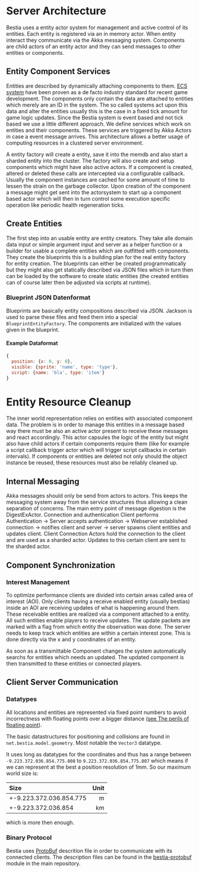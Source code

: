 # Server Architecture

Bestia uses a entity actor system for management and active control of its entities. Each entity is registered via an in memory actor. When entity interact they communicate via the Akka messaging system. Components are child actors of an entity actor and they can send messages to other entities or components.

## Entity Component Services

Entities are described by dynamically attaching components to them. [ECS system](https://en.wikipedia.org/wiki/Entity_component_system) have been proven as a de facto industry standard for recent game development. The components only contain the data are attached to entities which merely are an ID in the system. The so called systems act upon this data and alter the entities usually this is the case in a fixed tick amount for game logic updates. Since the Bestia system is event based and not tick based we use a little different approach. We define services which work on entities and their components. These services are triggered by Akka Actors in case a event message arrives. This architecture allows a better usage of computing resources in a clustered server environment.

A entity factory will create a entity, save it into the memdb and also start a sharded entity into the cluster. The factory will also create and setup components which might have also active actors. If a component is created, altered or deleted these calls are intercepted via a configurable callback. Usually the component instances are cached for some amount of time to lessen the strain on the garbage collector. Upon creation of the component a message might get sent into the actorsystem to start up a component based actor which will then in turn control some execution specific operation like periodic health regeneration ticks.

## Create Entities

The first step into an usable entity are entity creators. They take alle domain data input or simple argument input
and server as a helper function or a builder for usable a complete entities which are outfitted with components. They
create the blueprints this is a building plan for the real entity factory for entity creation. The blueprints can
either be created programmatically but they might also get statically described via JSON files which in turn then can
be loaded by the software to create static entities (the created entities can of course later then be adjusted via
scripts at runtime).

### Blueprint JSON Datenformat

Blueprints are basically entity compositions described via JSON. Jackson is used to parse these files and feed them
into a special `BlueprintEntityFactory`. The components are initialized with the values given in the blueprint.

#### Example Dataformat

```js
{
  position: {x: 0, y: 0},
  visible: {sprite: 'name', type: 'type'},
  script: {name: 'bla', type: 'item'}
}
```

# Entity Resource Cleanup

The inner world representation relies on entities with associated component data. The problem is in order to manage this
entities in a message based way there must be also an active actor present to receive these messages and react
accordingly. This actor capsules the logic of the entity but might also have child actors if certain components require
them (like for example a script callback trigger actor which will trigger script callbacks in certain intervals). If
components or entities are deleted not only should the object instance be reused, these resources must also be reliably
cleaned up.

## Internal Messaging

Akka messages should only be send from actors to actors. This keeps the messaging system away from the service
structures thus allowing a clean separation of concerns.
The main entry point of message digestion is the DigestExActor. Connection and authentication Client performs
Authentication → Server accepts authentication → Webserver established connection → notifies client and
server → server spawns client entities and updates client.
Client Connection Actors hold the connection to the client and are used as a sharded actor. Updates to this
certain client are sent to the sharded actor.

## Component Synchronization

### Interest Management

To optimize performance clients are divided into certain areas called area of interest (AOI). Only clients having a
receive enabled entity (usually bestias) inside an AOI are receiving updates of what is happening around them. These
receivable entities are realized via a component attached to a entity. All such entities enable players to receive
updates. The update packets are marked with a flag from which entity the observation was done.
The server needs to keep track which entities are within a certain interest zone. This is done directly via the x and y
coordinates of an entity.

As soon as a transmittable Component changes the system automatically searchs for entities which needs an updated. The
updated component is then transmitted to these entities or connected players.

## Client Server Communication

### Datatypes

All locations and entities are represented via fixed point numbers to avoid incorrectness with floating points over a bigger distance [(see The perils of floating point](http://www.stat.cmu.edu/~brian/711/week03/perils-of-floating-point.pdf)).

The basic datastructures for positioning and collisions are found in `net.bestia.model.geometry`. Most notable the `Vector3` datatype.

It uses long as datatypes for the coordinates and thus has a range between `-9.223.372.036.854.775.808` to
`9.223.372.036.854.775.807` which means if we can represent at the best a position resolution of 1mm. So our
maximum world size is:

| Size                    | Unit |
| :---------------------- | ---: |
| +-9.223.372.036.854.775 |    m |
| +-9.223.372.036.854     |   km |

which is more then enough.

### Binary Protocol

Bestia uses [ProtoBuf](https://developers.google.com/protocol-buffers) descrition file in order to communicate with its connected clients. The description files can be found in the [bestia-protobuf](https://github.com/tfelix/bestia-behemoth/tree/master/bestia-proto-messages) module in the main repository.